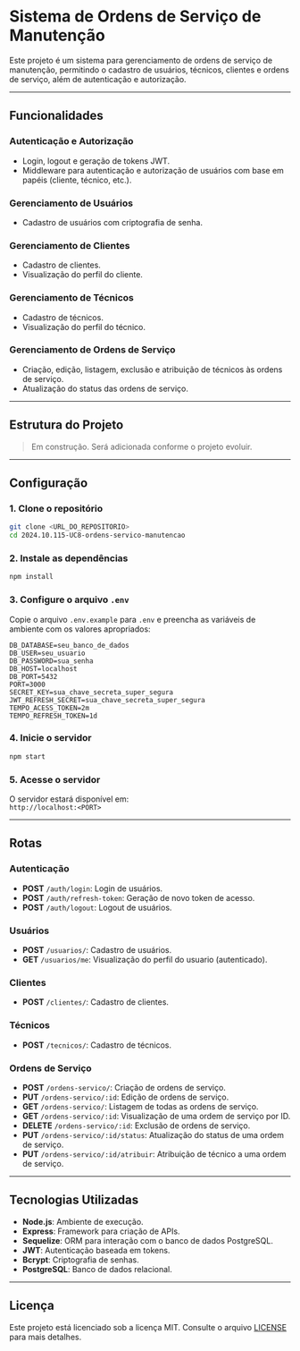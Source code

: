 # Sistema de Ordens de Serviço de Manutenção

Este projeto é um sistema para gerenciamento de ordens de serviço de manutenção, permitindo o cadastro de usuários, técnicos, clientes e ordens de serviço, além de autenticação e autorização.

---

## Funcionalidades

### Autenticação e Autorização
- Login, logout e geração de tokens JWT.
- Middleware para autenticação e autorização de usuários com base em papéis (cliente, técnico, etc.).

### Gerenciamento de Usuários
- Cadastro de usuários com criptografia de senha.

### Gerenciamento de Clientes
- Cadastro de clientes.
- Visualização do perfil do cliente.

### Gerenciamento de Técnicos
- Cadastro de técnicos.
- Visualização do perfil do técnico.

### Gerenciamento de Ordens de Serviço
- Criação, edição, listagem, exclusão e atribuição de técnicos às ordens de serviço.
- Atualização do status das ordens de serviço.

---

## Estrutura do Projeto

> Em construção. Será adicionada conforme o projeto evoluir.

---

## Configuração

### 1. Clone o repositório
```bash
git clone <URL_DO_REPOSITORIO>
cd 2024.10.115-UC8-ordens-servico-manutencao
```

### 2. Instale as dependências
```bash
npm install
```

### 3. Configure o arquivo `.env`
Copie o arquivo `.env.example` para `.env` e preencha as variáveis de ambiente com os valores apropriados:
```env
DB_DATABASE=seu_banco_de_dados
DB_USER=seu_usuario
DB_PASSWORD=sua_senha
DB_HOST=localhost
DB_PORT=5432
PORT=3000
SECRET_KEY=sua_chave_secreta_super_segura
JWT_REFRESH_SECRET=sua_chave_secreta_super_segura
TEMPO_ACESS_TOKEN=2m
TEMPO_REFRESH_TOKEN=1d
```

### 4. Inicie o servidor
```bash
npm start
```

### 5. Acesse o servidor
O servidor estará disponível em:  
`http://localhost:<PORT>`

---

## Rotas

### Autenticação
- **POST** `/auth/login`: Login de usuários.
- **POST** `/auth/refresh-token`: Geração de novo token de acesso.
- **POST** `/auth/logout`: Logout de usuários.

### Usuários
- **POST** `/usuarios/`: Cadastro de usuários.
- **GET** `/usuarios/me`: Visualização do perfil do usuario (autenticado).

### Clientes
- **POST** `/clientes/`: Cadastro de clientes.

### Técnicos
- **POST** `/tecnicos/`: Cadastro de técnicos.

### Ordens de Serviço
- **POST** `/ordens-servico/`: Criação de ordens de serviço.
- **PUT** `/ordens-servico/:id`: Edição de ordens de serviço.
- **GET** `/ordens-servico/`: Listagem de todas as ordens de serviço.
- **GET** `/ordens-servico/:id`: Visualização de uma ordem de serviço por ID.
- **DELETE** `/ordens-servico/:id`: Exclusão de ordens de serviço.
- **PUT** `/ordens-servico/:id/status`: Atualização do status de uma ordem de serviço.
- **PUT** `/ordens-servico/:id/atribuir`: Atribuição de técnico a uma ordem de serviço.

---

## Tecnologias Utilizadas
- **Node.js**: Ambiente de execução.
- **Express**: Framework para criação de APIs.
- **Sequelize**: ORM para interação com o banco de dados PostgreSQL.
- **JWT**: Autenticação baseada em tokens.
- **Bcrypt**: Criptografia de senhas.
- **PostgreSQL**: Banco de dados relacional.

---

## Licença

Este projeto está licenciado sob a licença MIT. Consulte o arquivo [LICENSE](./LICENSE) para mais detalhes.
